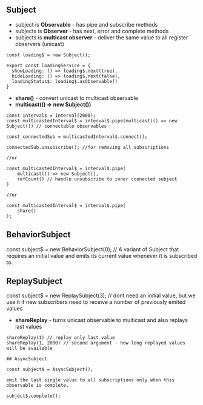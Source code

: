 ## Subject

- subject is **Observable** - has pipe and subscribe methods
- subjects is **Observer** - has next, error and complete methods
- subjects is **multicast observer** - deliver the same value to all register observers (unicast)

```
const loading$ = new Subject();

export const loadingService = {
  showLoading: () => loading$.next(true),
  hideLoading: () => loading$.next(false),
  loadingStatus$: loading$.asObservable()
}
```

- **share()** - convert unicast to multicast observable
- **multicast(() => new Subject())**

```
const interval$ = interval(2000);
const multicastedInterval$ = interval$.pipe(multicast(() => new Subject()) // connectable observables 

const connectedSub = multicastedInterval$.connect();

connectedSub.unsubscribe(); //for removing all subscriptions

//or

const multicastedInterval$ = interval$.pipe(
    multicast(() => new Subject(),
    refCount() // handle unsubscribe to inner connected subject
)

//or 

const multicastedInterval$ = interval$.pipe(
    share()
);
```

## BehaviorSubject

const subject$ = new BehaviorSubject(0); // A variant of Subject that requires an initial value and emits its current value whenever it is subscribed to.

## ReplaySubject

const subject$ = new ReplaySubject(3); //  dont need an initial value, but we use it if new subscribers need to receive a number of previously emited values

- **shareReplay** - turns unicast observable to multicast and also replays last values

```
shareReplay(1) // replay only last value
shareReplay(1, 2000) // second argument - how long replayed values will be available

## AsyncSubject

const subject$ = AsyncSubject();

emit the last single value to all subscriptions only when this observable is complete.

subject$.complete();
